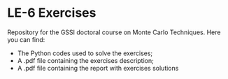 # LE-6 Exercises
Repository for the GSSI doctoral course on Monte Carlo Techniques.
Here you can find:

- The Python codes used to solve the exercises; 
- A .pdf file containing the exercises description;
- A .pdf file containing the report with exercises solutions
